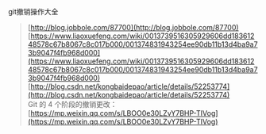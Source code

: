 git撤销操作大全



> [http://blog.jobbole.com/87700](http://blog.jobbole.com/87700)  
> [https://www.liaoxuefeng.com/wiki/0013739516305929606dd18361248578c67b8067c8c017b000/001374831943254ee90db11b13d4ba9a73b9047f4fb968d000](https://www.liaoxuefeng.com/wiki/0013739516305929606dd18361248578c67b8067c8c017b000/001374831943254ee90db11b13d4ba9a73b9047f4fb968d000)  
> [http://blog.csdn.net/kongbaidepao/article/details/52253774](http://blog.csdn.net/kongbaidepao/article/details/52253774)  
> Git 的 4 个阶段的撤销更改：[https://mp.weixin.qq.com/s/LBOO0e30LZvY7BHP-TIVog](https://mp.weixin.qq.com/s/LBOO0e30LZvY7BHP-TIVog)



